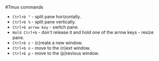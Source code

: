 #Tmux commands
- `Ctrl+b "` - split pane horizontally.
- `Ctrl+b %` - split pane vertically.
- `Ctrl+b arrow key` - switch pane.
- `Hold Ctrl+b` - don't release it and hold one of the arrow keys - resize pane.
- `Ctrl+b c` - (c)reate a new window.
- `Ctrl+b n` - move to the (n)ext window.
- `Ctrl+b p` - move to the (p)revious window.
